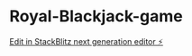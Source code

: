 # Royal-Blackjack-game

[Edit in StackBlitz next generation editor ⚡️](https://stackblitz.com/~/github.com/Abdulkvng/Royal-Blackjack-game)